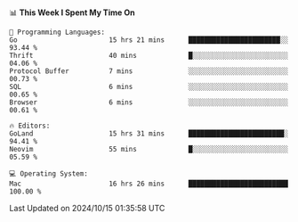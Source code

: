 <!--START_SECTION:waka-->
📊 **This Week I Spent My Time On** 

```text
💬 Programming Languages: 
Go                       15 hrs 21 mins      ███████████████████████░░   93.44 % 
Thrift                   40 mins             █░░░░░░░░░░░░░░░░░░░░░░░░   04.06 % 
Protocol Buffer          7 mins              ░░░░░░░░░░░░░░░░░░░░░░░░░   00.73 % 
SQL                      6 mins              ░░░░░░░░░░░░░░░░░░░░░░░░░   00.65 % 
Browser                  6 mins              ░░░░░░░░░░░░░░░░░░░░░░░░░   00.61 % 

🔥 Editors: 
GoLand                   15 hrs 31 mins      ████████████████████████░   94.41 % 
Neovim                   55 mins             █░░░░░░░░░░░░░░░░░░░░░░░░   05.59 % 

💻 Operating System: 
Mac                      16 hrs 26 mins      █████████████████████████   100.00 % 
```


 Last Updated on 2024/10/15 01:35:58 UTC
<!--END_SECTION:waka-->
